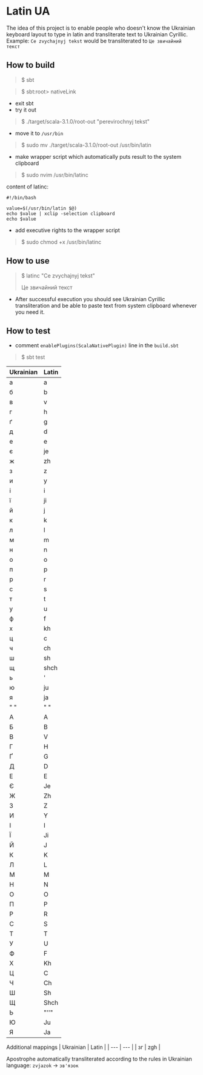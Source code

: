 # Latin UA

The idea of this project is to enable people who doesn't know the Ukrainian
keyboard layout to type in latin and transliterate text to Ukrainian Cyrillic.
Example: `Ce zvychajnyj tekst` would be transliterated to `Це звичайний текст`

## How to build
>$ sbt

>$ sbt:root> nativeLink
- exit sbt
- try it out
>$ ./target/scala-3.1.0/root-out "perevirochnyj tekst"

- move it to `/usr/bin`
>$ sudo mv ./target/scala-3.1.0/root-out /usr/bin/latin

- make wrapper script which automatically puts result to the system clipboard
>$ sudo nvim /usr/bin/latinc

content of latinc:
```
#!/bin/bash

value=$(/usr/bin/latin $@)
echo $value | xclip -selection clipboard
echo $value
```

- add executive rights to the wrapper script
>$ sudo chmod +x /usr/bin/latinc

## How to use
>$ latinc "Ce zvychajnyj tekst"
>
>Це звичайний текст

- After successful execution you should see Ukrainian Cyrillic transliteration
  and be able to paste text from system clipboard whenever you need it.

## How to test
 - comment `enablePlugins(ScalaNativePlugin)` line in the `build.sbt`
>$ sbt test

| Ukrainian | Latin |
| ---       | ---   |
| а         | a     |
| б         | b     |
| в         | v     |
| г         | h     |
| ґ         | g     |
| д         | d     |
| е         | e     |
| є         | je    |
| ж         | zh    |
| з         | z     |
| и         | y     |
| і         | i     |
| ї         | ji    |
| й         | j     |
| к         | k     |
| л         | l     |
| м         | m     |
| н         | n     |
| о         | o     |
| п         | p     |
| р         | r     |
| с         | s     |
| т         | t     |
| у         | u     |
| ф         | f     |
| х         | kh    |
| ц         | c     |
| ч         | ch    |
| ш         | sh    |
| щ         | shch  |
| ь         | '     |
| ю         | ju    |
| я         | ja    |
| " "       | " "   |
| А         | A     |
| Б         | B     |
| В         | V     |
| Г         | H     |
| Ґ         | G     |
| Д         | D     |
| Е         | E     |
| Є         | Je    |
| Ж         | Zh    |
| З         | Z     |
| И         | Y     |
| І         | I     |
| Ї         | Ji    |
| Й         | J     |
| К         | K     |
| Л         | L     |
| М         | M     |
| Н         | N     |
| О         | O     |
| П         | P     |
| Р         | R     |
| С         | S     |
| Т         | T     |
| У         | U     |
| Ф         | F     |
| Х         | Kh    |
| Ц         | C     |
| Ч         | Ch    |
| Ш         | Sh    |
| Щ         | Shch  |
| Ь         | "''"  |
| Ю         | Ju    |
| Я         | Ja    |

Additional mappings
| Ukrainian | Latin |
| ---       | ---   |
| зг        | zgh   |

Apostrophe automatically transliterated according to the rules in Ukrainian language: `zvjazok` -> `зв'язок` 

